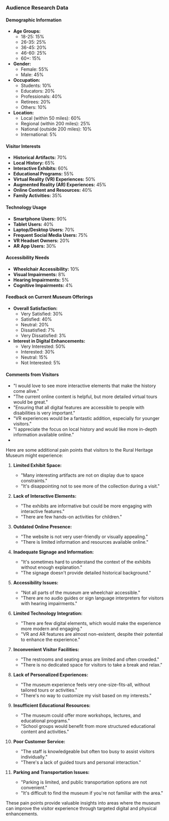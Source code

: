 ### Audience Research Data

#### Demographic Information
- **Age Groups:**
  - 18-25: 15%
  - 26-35: 25%
  - 36-45: 20%
  - 46-60: 25%
  - 60+: 15%
- **Gender:**
  - Female: 55%
  - Male: 45%
- **Occupation:**
  - Students: 10%
  - Educators: 20%
  - Professionals: 40%
  - Retirees: 20%
  - Others: 10%
- **Location:**
  - Local (within 50 miles): 60%
  - Regional (within 200 miles): 25%
  - National (outside 200 miles): 10%
  - International: 5%

#### Visitor Interests
- **Historical Artifacts:** 70%
- **Local History:** 65%
- **Interactive Exhibits:** 60%
- **Educational Programs:** 55%
- **Virtual Reality (VR) Experiences:** 50%
- **Augmented Reality (AR) Experiences:** 45%
- **Online Content and Resources:** 40%
- **Family Activities:** 35%

#### Technology Usage
- **Smartphone Users:** 90%
- **Tablet Users:** 40%
- **Laptop/Desktop Users:** 70%
- **Frequent Social Media Users:** 75%
- **VR Headset Owners:** 20%
- **AR App Users:** 30%

#### Accessibility Needs
- **Wheelchair Accessibility:** 10%
- **Visual Impairments:** 8%
- **Hearing Impairments:** 5%
- **Cognitive Impairments:** 4%

#### Feedback on Current Museum Offerings
- **Overall Satisfaction:**
  - Very Satisfied: 30%
  - Satisfied: 40%
  - Neutral: 20%
  - Dissatisfied: 7%
  - Very Dissatisfied: 3%
- **Interest in Digital Enhancements:**
  - Very Interested: 50%
  - Interested: 30%
  - Neutral: 15%
  - Not Interested: 5%

#### Comments from Visitors
- "I would love to see more interactive elements that make the history come alive."
- "The current online content is helpful, but more detailed virtual tours would be great."
- "Ensuring that all digital features are accessible to people with disabilities is very important."
- "VR experiences would be a fantastic addition, especially for younger visitors."
- "I appreciate the focus on local history and would like more in-depth information available online."
- 

Here are some additional pain points that visitors to the Rural Heritage Museum might experience:

1. **Limited Exhibit Space:**
   - "Many interesting artifacts are not on display due to space constraints."
   - "It's disappointing not to see more of the collection during a visit."

2. **Lack of Interactive Elements:**
   - "The exhibits are informative but could be more engaging with interactive features."
   - "There are few hands-on activities for children."

3. **Outdated Online Presence:**
   - "The website is not very user-friendly or visually appealing."
   - "There is limited information and resources available online."

4. **Inadequate Signage and Information:**
   - "It's sometimes hard to understand the context of the exhibits without enough explanation."
   - "The signage doesn't provide detailed historical background."

5. **Accessibility Issues:**
   - "Not all parts of the museum are wheelchair accessible."
   - "There are no audio guides or sign language interpreters for visitors with hearing impairments."

6. **Limited Technology Integration:**
   - "There are few digital elements, which would make the experience more modern and engaging."
   - "VR and AR features are almost non-existent, despite their potential to enhance the experience."

7. **Inconvenient Visitor Facilities:**
   - "The restrooms and seating areas are limited and often crowded."
   - "There is no dedicated space for visitors to take a break and relax."

8. **Lack of Personalized Experiences:**
   - "The museum experience feels very one-size-fits-all, without tailored tours or activities."
   - "There's no way to customize my visit based on my interests."

9. **Insufficient Educational Resources:**
   - "The museum could offer more workshops, lectures, and educational programs."
   - "School groups would benefit from more structured educational content and activities."

10. **Poor Customer Service:**
    - "The staff is knowledgeable but often too busy to assist visitors individually."
    - "There's a lack of guided tours and personal interaction."

11. **Parking and Transportation Issues:**
    - "Parking is limited, and public transportation options are not convenient."
    - "It's difficult to find the museum if you're not familiar with the area."

These pain points provide valuable insights into areas where the museum can improve the visitor experience through targeted digital and physical enhancements.
